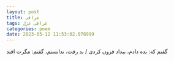 ```yaml
---
layout: post
title: عراقی
tags: عراقی غزل
categories: poem
date: 2023-05-12 11:53:02.078999
---
```


گفتم که: بده دادم، بیداد فزون کردی / بد رفت، ندانستم، گفتم: مگرت افتد